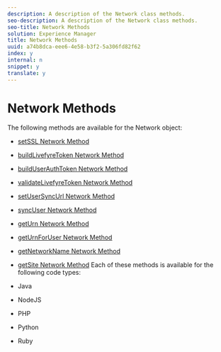 ```yaml
---
description: A description of the Network class methods.
seo-description: A description of the Network class methods.
seo-title: Network Methods
solution: Experience Manager
title: Network Methods
uuid: a74b8dca-eee6-4e58-b3f2-5a306fd82f62
index: y
internal: n
snippet: y
translate: y
---
```


# Network Methods

The following methods are available for the Network object:

* [setSSL Network Method](#r_setssl_method)
* [buildLivefyreToken Network Method](#r_buildlivefyretoken_method)
* [buildUserAuthToken Network Method](#r_builduserauthtoken_method)
* [validateLivefyreToken Network Method](#validatelivefyretoken_method)
* [setUserSyncUrl Network Method](#r_setusersyncurl_method)
* [syncUser Network Method](#r_syncuser_method)
* [getUrn Network Method](#r_geturn_method)
* [getUrnForUser Network Method](#r_geturnforuser_method)
* [getNetworkName Network Method](#r_getnetworkname_method)
* [getSite Network Method](#r_getsite_method)
Each of these methods is available for the following code types:

* Java
* NodeJS
* PHP
* Python
* Ruby
